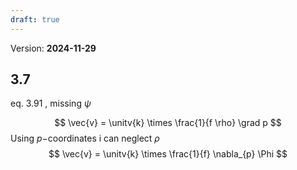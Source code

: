 ```yaml
---
draft: true
---
```


Version: **2024-11-29**

## 3.7

eq. $3.91$ , missing $\psi$

$$
 \vec{v} = \unitv{k} \times \frac{1}{f \rho} \grad p
$$
Using $p-$coordinates i can neglect $\rho$
$$
 \vec{v} = \unitv{k} \times \frac{1}{f} \nabla_{p} \Phi
$$


